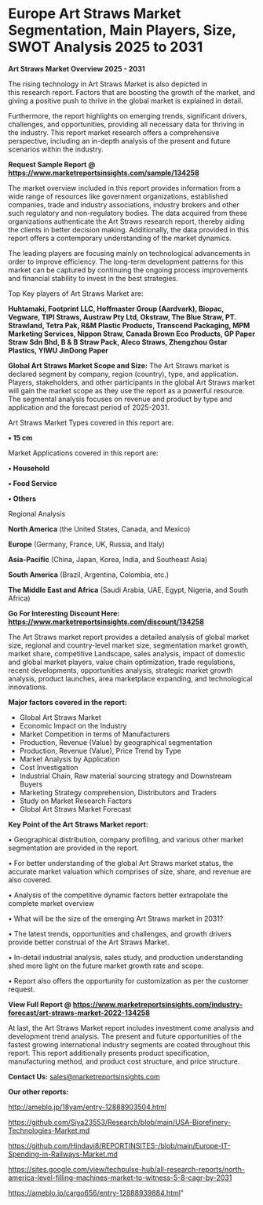 # Europe Art Straws Market Segmentation, Main Players, Size, SWOT Analysis 2025 to 2031

<Strong> Art Straws Market Overview 2025 - 2031</strong>

The rising technology in Art Straws Market is also depicted in this research report. Factors that are boosting the growth of the market, and giving a positive push to thrive in the global market is explained in detail.

Furthermore, the report highlights on emerging trends, significant drivers, challenges, and opportunities, providing all necessary data for thriving in the industry. This report market research offers a comprehensive perspective, including an in-depth analysis of the present and future scenarios within the industry.

<strong>Request Sample Report @ <a href=https://www.marketreportsinsights.com/sample/134258>https://www.marketreportsinsights.com/sample/134258</a></strong>

The market overview included in this report provides information from a wide range of resources like government organizations, established companies, trade and industry associations, industry brokers and other such regulatory and non-regulatory bodies. The data acquired from these organizations authenticate the Art Straws research report, thereby aiding the clients in better decision making. Additionally, the data provided in this report offers a contemporary understanding of the market dynamics.

The leading players are focusing mainly on technological advancements in order to improve efficiency. The long-term development patterns for this market can be captured by continuing the ongoing process improvements and financial stability to invest in the best strategies.

Top Key players of Art Straws Market are:

<strong>Huhtamaki, Footprint LLC, Hoffmaster Group (Aardvark), Biopac, Vegware, TIPI Straws, Austraw Pty Ltd, Okstraw, The Blue Straw, PT. Strawland, Tetra Pak, R&M Plastic Products, Transcend Packaging, MPM Marketing Services, Nippon Straw, Canada Brown Eco Products, GP Paper Straw Sdn Bhd, B & B Straw Pack, Aleco Straws, Zhengzhou Gstar Plastics, YIWU JinDong Paper</strong>

<strong><b>Global Art Straws Market Scope and Size:</b></strong>
The Art Straws market is declared segment by company, region (country), type, and application. Players, stakeholders, and other participants in the global Art Straws market will gain the market scope as they use the report as a powerful resource. The segmental analysis focuses on revenue and product by type and application and the forecast period of 2025-2031.

Art Straws Market Types covered in this report are:

<strong>• 15 cm</strong>

Market Applications covered in this report are:

<strong>• Household

• Food Service

• Others</strong> 

Regional Analysis

<strong>North America</strong> (the United States, Canada, and Mexico)

<strong>Europe</strong> (Germany, France, UK, Russia, and Italy)

<strong>Asia-Pacific</strong> (China, Japan, Korea, India, and Southeast Asia)

<strong>South America</strong> (Brazil, Argentina, Colombia, etc.)

<strong>The Middle East and Africa</strong> (Saudi Arabia, UAE, Egypt, Nigeria, and South Africa)

<strong>Go For Interesting Discount Here: <a href=https://www.marketreportsinsights.com/discount/134258>https://www.marketreportsinsights.com/discount/134258</a></strong>

The Art Straws market report provides a detailed analysis of global market size, regional and country-level market size, segmentation market growth, market share, competitive Landscape, sales analysis, impact of domestic and global market players, value chain optimization, trade regulations, recent developments, opportunities analysis, strategic market growth analysis, product launches, area marketplace expanding, and technological innovations.

<strong><b>Major factors covered in the report:</b></strong>
<ul>
  <li>Global Art Straws Market </li>
  <li>Economic Impact on the Industry</li>
  <li>Market Competition in terms of Manufacturers</li>
  <li>Production, Revenue (Value) by geographical segmentation</li>
  <li>Production, Revenue (Value), Price Trend by Type</li>
  <li>Market Analysis by Application</li>
  <li>Cost Investigation</li>
  <li>Industrial Chain, Raw material sourcing strategy and Downstream Buyers</li>
  <li>Marketing Strategy comprehension, Distributors and Traders</li>
  <li>Study on Market Research Factors</li>
  <li>Global Art Straws Market Forecast</li>
</ul>

<strong><b>Key Point of the Art Straws Market report:</b></strong>

• Geographical distribution, company profiling, and various other market segmentation are provided in the report.

• For better understanding of the global Art Straws market status, the accurate market valuation which comprises of size, share, and revenue are also covered.

• Analysis of the competitive dynamic factors better extrapolate the complete market overview

• What will be the size of the emerging Art Straws market in 2031?

• The latest trends, opportunities and challenges, and growth drivers provide better construal of the Art Straws Market.

• In-detail industrial analysis, sales study, and production understanding shed more light on the future market growth rate and scope.

• Report also offers the opportunity for customization as per the customer request.

<strong><b>View Full Report @ <a href=https://www.marketreportsinsights.com/industry-forecast/art-straws-market-2022-134258>https://www.marketreportsinsights.com/industry-forecast/art-straws-market-2022-134258</a></b></strong>


At last, the Art Straws Market report includes investment come analysis and development trend analysis. The present and future opportunities of the fastest growing international industry segments are coated throughout this report. This report additionally presents product specification, manufacturing method, and product cost structure, and price structure.

<strong>Contact Us:</strong>
sales@marketreportsinsights.com

<strong>Our other reports:</strong>

<a href=http://ameblo.jp/18yam/entry-12888903504.html>http://ameblo.jp/18yam/entry-12888903504.html</a>

<a href=https://github.com/Siya23553/Research/blob/main/USA-Biorefinery-Technologies-Market.md>https://github.com/Siya23553/Research/blob/main/USA-Biorefinery-Technologies-Market.md</a>

<a href=https://github.com/Hindavi8/REPORTINSITES-/blob/main/Europe-IT-Spending-in-Railways-Market.md>https://github.com/Hindavi8/REPORTINSITES-/blob/main/Europe-IT-Spending-in-Railways-Market.md</a>

<a href=https://sites.google.com/view/techpulse-hub/all-research-reports/north-america-level-filling-machines-market-to-witness-5-8-cagr-by-2031>https://sites.google.com/view/techpulse-hub/all-research-reports/north-america-level-filling-machines-market-to-witness-5-8-cagr-by-2031</a>

<a href=https://ameblo.jp/cargo656/entry-12888939884.html>https://ameblo.jp/cargo656/entry-12888939884.html</a>"
